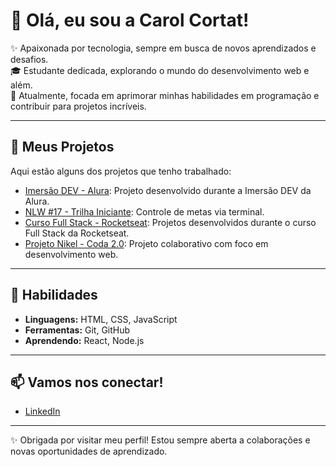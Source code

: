 # 🌸 Olá, eu sou a Carol Cortat!

✨ Apaixonada por tecnologia, sempre em busca de novos aprendizados e desafios.  
🎓 Estudante dedicada, explorando o mundo do desenvolvimento web e além.  
🌱 Atualmente, focada em aprimorar minhas habilidades em programação e contribuir para projetos incríveis.

---

## 🚀 Meus Projetos

Aqui estão alguns dos projetos que tenho trabalhado:

- [Imersão DEV - Alura](https://github.com/carolcortat/Imers-o-DEV---Alura): Projeto desenvolvido durante a Imersão DEV da Alura.
- [NLW #17 - Trilha Iniciante](https://github.com/carolcortat/NLW-17---Trilha-Iniciante): Controle de metas via terminal.
- [Curso Full Stack - Rocketseat](https://github.com/carolcortat/Curso-Full-Stack---Rocketseat): Projetos desenvolvidos durante o curso Full Stack da Rocketseat.
- [Projeto Nikel - Coda 2.0](https://github.com/carolcortat/Projeto-Nikel---Coda--2.0): Projeto colaborativo com foco em desenvolvimento web.

---

## 💼 Habilidades

- **Linguagens:** HTML, CSS, JavaScript
- **Ferramentas:** Git, GitHub
- **Aprendendo:** React, Node.js

---

## 📫 Vamos nos conectar!

- [LinkedIn](https://www.linkedin.com/in/caroline-cortat-71b472353/)

---

✨ Obrigada por visitar meu perfil! Estou sempre aberta a colaborações e novas oportunidades de aprendizado.
